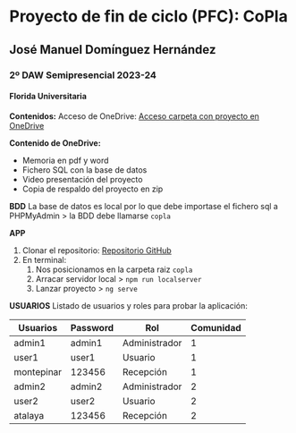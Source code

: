 # Proyecto de fin de ciclo (PFC): CoPla

## José Manuel Domínguez Hernández

### 2º DAW Semipresencial 2023-24

#### Florida Universitaria


**Contenidos:**
Acceso de OneDrive: [Acceso carpeta con proyecto en OneDrive](https://floridauniversitaria-my.sharepoint.com/:f:/g/personal/jodohe_floridauniversitaria_es/EkBeJlLpbj5BtFEBzkHtMnwBDll4rFun-FkWVIpBdUcFhg?e=HFyTZs)



**Contenido de OneDrive:**

- Memoria en pdf y word
- Fichero SQL con la base de datos
- Video presentación del proyecto
- Copia de respaldo del proyecto en zip

**BDD**
La base de datos es local por lo que debe importase el fichero sql a PHPMyAdmin > la BDD debe llamarse `copla`


**APP**

1. Clonar el repositorio: [Repositorio GitHub](https://github.com/JMDH76/CoPla)
2. En terminal:
   1. Nos posicionamos en la carpeta raiz `copla`
   2. Arracar servidor local     >  `npm run localserver`
   3. Lanzar proyecto             >  `ng serve`

**USUARIOS**
Listado de usuarios y roles para probar la aplicación:


| Usuarios   | Password | Rol           | Comunidad |
| ------------ | ---------- | --------------- | ----------- |
| admin1     | admin1   | Administrador | 1         |
| user1      | user1    | Usuario       | 1         |
| montepinar | 123456   | Recepción    | 1         |
| admin2     | admin2   | Administrador | 2         |
| user2      | user2    | Usuario       | 2         |
| atalaya    | 123456   | Recepción    | 2         |
